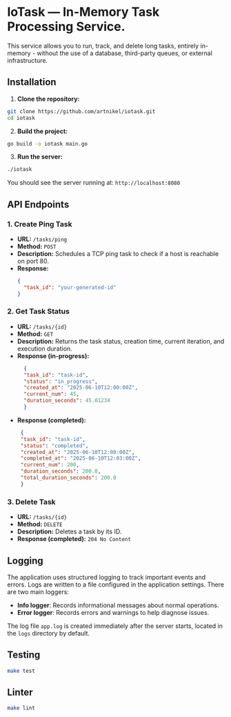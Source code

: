 # IoTask — In-Memory Task Processing Service.

This service allows you to run, track, and delete long tasks, entirely in-memory - without the use of a database, third-party queues, or external infrastructure.

## Installation

1. **Clone the repository:**

```bash
git clone https://github.com/artnikel/iotask.git
cd iotask
```

2. **Build the project:**
   
```bash
go build -o iotask main.go
```

3. **Run the server:**

```bash
./iotask
```

You should see the server running at: `http://localhost:8080`


## API Endpoints

### 1. Create Ping Task
- **URL:** `/tasks/ping`
- **Method:** `POST`
- **Description:** Schedules a TCP ping task to check if a host is reachable on port 80.
- **Response:**
  ```json
  {
    "task_id": "your-generated-id"
  }
  ```

### 2. Get Task Status
- **URL:** `/tasks/{id}`
- **Method:** `GET`
- **Description:** Returns the task status, creation time, current iteration, and execution duration.
- **Response (in-progress):**
  ```json
    {
    "task_id": "task-id",
    "status": "in_progress",
    "created_at": "2025-06-10T12:00:00Z",
    "current_num": 45,
    "duration_seconds": 45.01234
    }
  ```
- **Response (completed):**
   ```json
    {
    "task_id": "task-id",
    "status": "completed",
    "created_at": "2025-06-10T12:00:00Z",
    "completed_at": "2025-06-10T12:03:00Z",
    "current_num": 200,
    "duration_seconds": 200.0,
    "total_duration_seconds": 200.0
    }
  ```

### 3. Delete Task
- **URL:** `/tasks/{id}`
- **Method:** `DELETE`
- **Description:** Deletes a task by its ID.
- **Response (completed):** `204 No Content`


## Logging

The application uses structured logging to track important events and errors. Logs are written to a file configured in the application settings. There are two main loggers:

- **Info logger**: Records informational messages about normal operations.
- **Error logger**: Records errors and warnings to help diagnose issues.

The log file `app.log` is created immediately after the server starts, located in the `logs` directory by default.

## Testing


```bash
make test
```

## Linter


```bash
make lint
```

